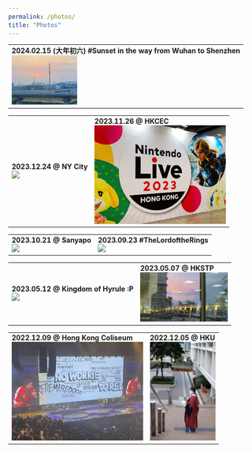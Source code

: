 ```yaml
---
permalink: /photos/ 
title: "Photos"
---
```

<table><tr>
<td> <b>2024.02.15 (大年初六) #Sunset in the way from Wuhan to Shenzhen </b> <br> <img src="/images/photos/20240215_WH_SZ.jpg" height=100 border=0> </td>  
</tr></table>
<table><tr>
<td> <b>2023.12.24 @ NY City </b> <br> <img src="/images/photos/20231224_NY_City.jpg" height=200 border=0> </td>
<td> <b>2023.11.26 @ HKCEC </b> <br> <img src="/images/photos/20231126_nitendo.jpg" height=200 border=0> </td>
</tr></table>
<table><tr>
<td> <b>2023.10.21 @ Sanyapo </b> <br> <img src="/images/photos/20231021_sanyapo.jpg" height=200 border=0> </td>
<td> <b>2023.09.23 #TheLordoftheRings </b> <br> <img src="/images/photos/20230923_lordofring.jpg" height=200 border=0> </td>
</tr></table>
<table><tr>
<td> <b>2023.05.12 @ Kingdom of Hyrule :P </b> <br> <img src="/images/photos/20230512_zelda.jpg" height=100 border=0> </td>
<td> <b>2023.05.07 @ HKSTP</b> <br> <img src="/images/photos/20230507_hkstp.jpg" height=100 border=0> </td>
</tr></table>
<table><tr>
<td> <b>2022.12.09 @ Hong Kong Coliseum</b> <br> <img src="/images/photos/20221209_eason.jpg" height=200 border=0> </td>
<td>  <b>2022.12.05 @ HKU </b> <br> <img src="/images/photos/20221205_hku.jpg" height=200 border=0></td>
</tr></table>
